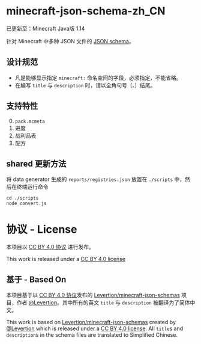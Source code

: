 # minecraft-json-schema-zh_CN

已更新至：Minecraft Java版 1.14

针对 Minecraft 中多种 JSON 文件的 [JSON schema](http://json-schema.org/)。

## 设计规范

-   凡是能够显示指定 `minecraft:` 命名空间的字段，必须指定，不能省略。
-   在编写 `title` 与 `description` 时，请以全角句号（`。`）结尾。

## 支持特性

0. `pack.mcmeta`
1. 进度
1. 战利品表
1. 配方

## shared 更新方法

将 data generator 生成的 `reports/registries.json` 放置在 `./scripts` 中，然后在终端运行命令

```BAT
cd ./scripts
node convert.js
```

# 协议 - License

本项目以 [CC BY 4.0 协议](https://creativecommons.org/licenses/by/4.0/deed.zh) 进行发布。

This work is released under a [CC BY 4.0 license](https://creativecommons.org/licenses/by/4.0)

## 基于 - Based On

本项目基于以 [CC BY 4.0 协议](https://creativecommons.org/licenses/by/4.0/deed.zh)发布的 [Levertion/minecraft-json-schemas](https://github.com/Levertion/minecraft-json-schemas) 项目，作者 [@Levertion](https://github.com/Levertion)。其中所有的英文 `title` 与 `description` 被翻译为了简体中文。

This work is based on [Levertion/minecraft-json-schemas](https://github.com/Levertion/minecraft-json-schemas) created by [@Levertion](https://github.com/Levertion) which is released under a [CC BY 4.0 license](https://creativecommons.org/licenses/by/4.0/). All `title`s and `description`s in the schema files are translated to Simplified Chinese.
